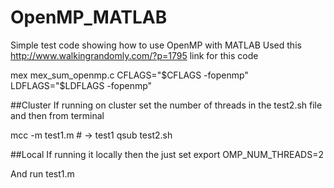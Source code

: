# OpenMP_MATLAB
Simple test code showing how to use OpenMP with MATLAB
Used this http://www.walkingrandomly.com/?p=1795 link for this code

mex mex_sum_openmp.c CFLAGS="\$CFLAGS -fopenmp" LDFLAGS="\$LDFLAGS -fopenmp"

##Cluster
If running on cluster set the number of threads in the test2.sh file and then from terminal

mcc -m test1.m # -> test1
qsub test2.sh

##Local
If running it locally then the just set 
export OMP_NUM_THREADS=2

And run test1.m
